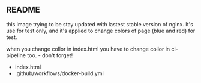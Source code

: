 README
---

this image trying to be stay updated with lastest stable version of nginx.
It's use for test only, and it's applied to change colors of page (blue and red) for test.

when you change collor in index.html you have to change collor in ci-pipeline too. - don't forget!
- index.html
- .github/workflows/docker-build.yml 
